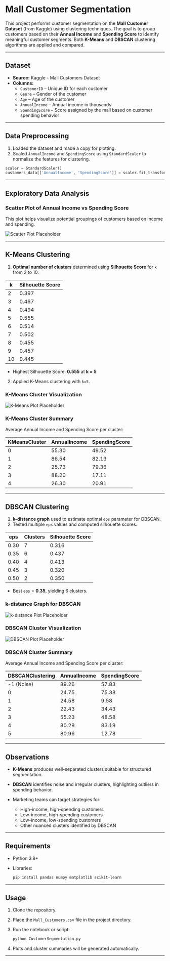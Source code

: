 # Mall Customer Segmentation

This project performs customer segmentation on the **Mall Customer Dataset** (from Kaggle) using clustering techniques. The goal is to group customers based on their **Annual Income** and **Spending Score** to identify meaningful customer segments. Both **K-Means** and **DBSCAN** clustering algorithms are applied and compared.


---

## Dataset

- **Source:** Kaggle - Mall Customers Dataset
- **Columns:**
  - `CustomerID` – Unique ID for each customer
  - `Genre` – Gender of the customer
  - `Age` – Age of the customer
  - `AnnualIncome` – Annual income in thousands
  - `SpendingScore` – Score assigned by the mall based on customer spending behavior

---

## Data Preprocessing

1. Loaded the dataset and made a copy for plotting.
2. Scaled `AnnualIncome` and `SpendingScore` using `StandardScaler` to normalize the features for clustering.

```python
scaler = StandardScaler()
customers_data[['AnnualIncome', 'SpendingScore']] = scaler.fit_transform(customers_data[['AnnualIncome', 'SpendingScore']])
````

---

## Exploratory Data Analysis

### Scatter Plot of Annual Income vs Spending Score

This plot helps visualize potential groupings of customers based on income and spending.

![Scatter Plot Placeholder](plots/scatter_plot.png)

---

## K-Means Clustering

1. **Optimal number of clusters** determined using **Silhouette Score** for `k` from 2 to 10.

| k  | Silhouette Score |
| -- | ---------------- |
| 2  | 0.397            |
| 3  | 0.467            |
| 4  | 0.494            |
| 5  | 0.555            |
| 6  | 0.514            |
| 7  | 0.502            |
| 8  | 0.455            |
| 9  | 0.457            |
| 10 | 0.445            |

* Highest Silhouette Score: **0.555** at **k = 5**

2. Applied K-Means clustering with `k=5`.

### K-Means Cluster Visualization

![K-Means Plot Placeholder](plots/kmeans_plot.png)

### K-Means Cluster Summary

Average Annual Income and Spending Score per cluster:

| KMeansCluster | AnnualIncome | SpendingScore |
| ------------- | ------------ | ------------- |
| 0             | 55.30        | 49.52         |
| 1             | 86.54        | 82.13         |
| 2             | 25.73        | 79.36         |
| 3             | 88.20        | 17.11         |
| 4             | 26.30        | 20.91         |

---

## DBSCAN Clustering

1. **k-distance graph** used to estimate optimal `eps` parameter for DBSCAN.
2. Tested multiple `eps` values and computed silhouette scores.

| eps  | Clusters | Silhouette Score |
| ---- | -------- | ---------------- |
| 0.30 | 7        | 0.316            |
| 0.35 | 6        | 0.437            |
| 0.40 | 4        | 0.413            |
| 0.45 | 3        | 0.320            |
| 0.50 | 2        | 0.350            |

* Best `eps` = **0.35**, yielding 6 clusters.

### k-distance Graph for DBSCAN

![k-distance Plot Placeholder](plots/k_distance_plot.png)

### DBSCAN Cluster Visualization

![DBSCAN Plot Placeholder](plots/dbscan_plot.png)

### DBSCAN Cluster Summary

Average Annual Income and Spending Score per cluster:

| DBSCANClustering | AnnualIncome | SpendingScore |
| ---------------- | ------------ | ------------- |
| -1 (Noise)       | 89.26        | 57.83         |
| 0                | 24.75        | 75.38         |
| 1                | 24.58        | 9.58          |
| 2                | 22.43        | 34.43         |
| 3                | 55.23        | 48.58         |
| 4                | 80.29        | 83.19         |
| 5                | 80.96        | 12.78         |

---

## Observations

* **K-Means** produces well-separated clusters suitable for structured segmentation.
* **DBSCAN** identifies noise and irregular clusters, highlighting outliers in spending behavior.
* Marketing teams can target strategies for:

  * High-income, high-spending customers
  * Low-income, high-spending customers
  * Low-income, low-spending customers
  * Other nuanced clusters identified by DBSCAN

---

## Requirements

* Python 3.8+
* Libraries:

  ```bash
  pip install pandas numpy matplotlib scikit-learn
  ```

---

## Usage

1. Clone the repository.
2. Place the `Mall_Customers.csv` file in the project directory.
3. Run the notebook or script:

   ```bash
   python CustomerSegmentation.py
   ```
4. Plots and cluster summaries will be generated automatically.

---

